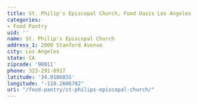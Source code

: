 ```yaml
---
title: St. Philip's Episcopal Church, Food Oasis Los Angeles
categories:
- Food Pantry
uid: ''
name: St. Philip's Episcopal Church
address_1: 2800 Stanford Avenue
city: Los Angeles
state: CA
zipcode: '90011'
phone: 323-291-8917
latitude: '34.0186835'
longitude: "-118.2606782"
uri: "/food-pantry/st-philips-episcopal-church/"
---
```


